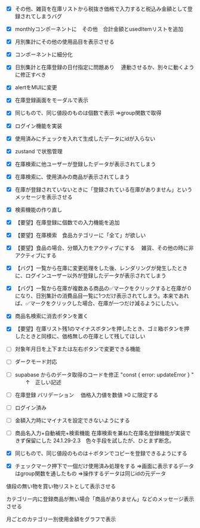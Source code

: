 - [x] その他、雑貨を在庫リストから税抜き価格で入力すると税込み金額として登録されてしまうバグ

- [x] monthlyコンポーネントに　その他　合計金額とusedItemリストを追加

- [x] 月別集計にその他の使用品目を表示させる

- [x] コンポーネントに細分化

- [x] 日別集計と在庫登録の日付指定に問題あり
　連動させるか、別々に動くように修正すべき

- [x] alertをMUIに変更

- [x] 在庫登録画面をモーダルで表示

- [x] 同じもので、同じ値段のものは個数で表示
⇒group関数で取得

- [x] ログイン機能を実装

- [x] 使用済みにチェックを入れて生成したデータにidが入らない

- [x] zustand で状態管理

- [x] 在庫検索に他ユーザーが登録したデータが表示されてしまう

- [x] 在庫検索に、使用済みの商品が表示されてしまう

- [x] 在庫が登録されていないときに「登録されている在庫がありません」というメッセージを表示させる

- [x] 検索機能の作り直し

- [x] 【要望】在庫登録に個数での入力機能を追加

- [x] 【要望】在庫検索　食品カテゴリーに「全て」が欲しい

- [x] 【要望】食品の場合、分類入力をアクティブにする
　雑貨、その他の時に非アクティブにする

- [x] 【バグ】一覧から在庫に変更処理をした後、レンダリングが発生したときに、ログインユーザー以外が登録したデータが表示されてしまう

- [x] 【バグ】一覧から在庫が複数ある商品の✅マークをクリックすると在庫が０になり、日別集計の消費品目一覧に1つだけ表示されてしまう。本来であれば、✅マークをクリックした場合、在庫が一つだけ減るようにしたい。

- [x] 商品名検索に消去ボタンを置く

- [x] 【要望】在庫リスト残1のマイナスボタンを押したとき、ゴミ箱ボタンを押したときと同様に、価格無しの在庫として残してほしい

- [ ] 対象年月日を上下または左右ボタンで変更できる機能

- [ ] ダークモード対応

- [ ] supabase からのデータ取得のコードを修正
      "const { error: updateError } "
                       　　↑　正しい記述

- [ ] 在庫登録 バリデーション
　価格入力値を数値 >0 に限定する

- [ ] ログイン済み

- [ ] 金額入力時にマイナスを設定できないようにする

- [ ] 商品名入力+自動補完+検索機能
  在庫検索を兼ねた在庫名登録機能が実装できず保留にした
  24.1.29-2.3　色々手段を試したが、ひとまず断念。

- [x] 同じもので、同じ値段のものは＋ボタンでコピーを登録できるようにする

- [x] チェックマーク押下で一個だけ使用済み処理をする
⇒画面に表示するデータはgroup関数を通したもの
⇒操作するデータは同じidの元データ


値段の無い物を買い物リストとして表示させる

カテゴリー内に登録商品が無い場合「商品がありません」などのメッセージ表示させる

月ごとのカテゴリー別使用金額をグラフで表示
